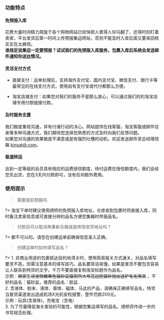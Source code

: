 ### 功能特点
#### 免预报入库
花费大量时间精力周旋于各个购物网站已经快把人累得人仰马翻了，还得时刻盯着卖家，平台发货后第一时间上传预报集运网站，否则不能及时入库后面又要来回核实实在太麻烦。<br />
**谁规定说集运一定要预报？试试我们的免预报入库服务，包裹入库后系统会发送邮件通知你送达情况。**

#### 灵活支付方式
- 直接支付：运单处理后，支持海外支付宝、国内支付宝、微信支付、银行卡等最常见的在线支付方式，使用自有支付宝或代付都那么方便。

- 淘宝店铺支付：如果您对我们的服务不是那么放心，可以通过我们的的淘宝店铺专用付款链接付款。

#### 及时服务支援
我们极度重视沟通，并有付诸行动的决心。网站提供在线客服，淘宝客服或邮件往来等多种沟通方式，我们期待您选择您熟悉的方式及时向我们反馈问题。<br />如果您对沟通的效果极度不满意或是有强烈吐槽的动机，欢迎发送邮件至总经理信箱 [kinsat@.com](mailto:kinsat@qq.com)。

#### 极速转运
达到一定等级的会员具有相应的运费授信额度，待付运费在授信额度内，我们会给您先出货，您在3天内付款即可，没有任何额外费用。

### 使用提示
> 需要提前预报吗

?> 淘宝下单时建议使用顺桥的免预报入库地址，仓库收到包裹时将直接入库，同时备注卖家信息或可直接分辨的品名方便您集箱时申报品名。

> 付款后可以取消再重新合箱或是修改收货地址吗？

?> 都不可以的。请您在创建运单前确保信息录入正确。

> 创建运单时如何填写品名？

?> 1. 非商业用途的包裹抵达目的地清关时，使用简易报关方式通关，对品名填写要求不高，但需注意基本的填写技巧。品名要简洁易懂，如果是普货不要包含容易让人联系到特货的文字。千万不要直接复制淘宝标题作为品名。<br />
示例：~~居家生活宠物糖果色猫砂盆猫厕所大号高边防猫砂抛出送铲毛毛用具~~ ，不好的品名：猫砂盆，推荐的品名：胶盆.<br />2. 含液体、粉末、液体、膏体、磁体、马达的产品，请确保正确填写品名，特货当普货渠道发出造成机场X光机安检报警，壹件罚款200元。<br />
示例：玩具(含液体)，充电宝（含电）<br />3. 为了尽量降低海关查验的可能性，根据您集运填写的品名，顺桥将作进一步的书写规范处理。
